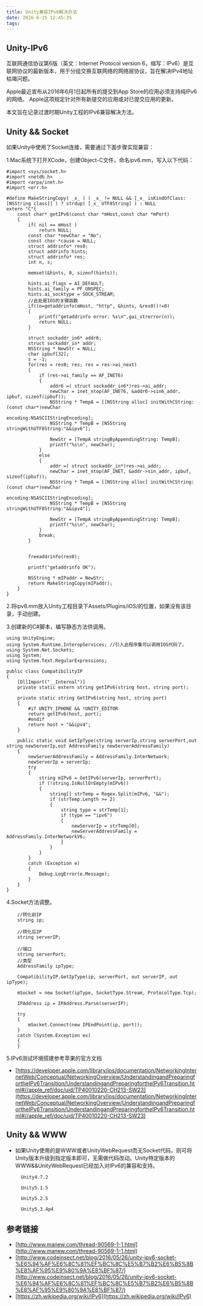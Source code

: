 ```yaml
---
title: Unity兼容IPv6解决办法
date: 2016-6-15 12:45:35
tags:
---
```


## Unity-IPv6
互联网通信协议第6版（英文：Internet Protocol version 6，缩写：IPv6）是互联网协议的最新版本，用于分组交换互联网络的网络层协议，旨在解决IPv4地址枯竭问题。

Apple最近宣布从2016年6月1日起所有的提交到App Store的应用必须支持纯IPv6的网络。
Apple这项规定针对所有新提交的应用或对已提交应用的更新。

本文旨在记录过渡时期Unity工程的IPv6兼容解决方法。

## Unity && Socket

如果Unity中使用了Socket连接，需要通过下面步骤实现兼容：

1.Mac系统下打开XCode，创建Object-C文件，命名ipv6.mm，写入以下代码：

``` [ipv6.mm]
#import <sys/socket.h>
#import <netdb.h>
#import <arpa/inet.h>
#import <err.h>

#define MakeStringCopy( _x_ ) ( _x_ != NULL && [_x_ isKindOfClass:[NSString class]] ) ? strdup( [_x_ UTF8String] ) : NULL
extern "C"{
    const char* getIPv6(const char *mHost,const char *mPort)
    {
        if( nil == mHost )
            return NULL;
        const char *newChar = "No";
        const char *cause = NULL;
        struct addrinfo* res0;
        struct addrinfo hints;
        struct addrinfo* res;
        int n, s;
        
        memset(&hints, 0, sizeof(hints));
        
        hints.ai_flags = AI_DEFAULT;
        hints.ai_family = PF_UNSPEC;
        hints.ai_socktype = SOCK_STREAM;
        //此处是IOS的关键函数
        if((n=getaddrinfo(mHost, "http", &hints, &res0))!=0)
        {
            printf("getaddrinfo error: %s\n",gai_strerror(n));
            return NULL;
        }
        
        struct sockaddr_in6* addr6;
        struct sockaddr_in* addr;
        NSString * NewStr = NULL;
        char ipbuf[32];
        s = -1;
        for(res = res0; res; res = res->ai_next)
        {
            if (res->ai_family == AF_INET6)
            {
                addr6 =( struct sockaddr_in6*)res->ai_addr;
                newChar = inet_ntop(AF_INET6, &addr6->sin6_addr, ipbuf, sizeof(ipbuf));
                NSString * TempA = [[NSString alloc] initWithCString:(const char*)newChar
                                                            encoding:NSASCIIStringEncoding];
                NSString * TempB = [NSString stringWithUTF8String:"&&ipv6"];
                
                NewStr = [TempA stringByAppendingString: TempB];
                printf("%s\n", newChar);
            }
            else
            {
                addr =( struct sockaddr_in*)res->ai_addr;
                newChar = inet_ntop(AF_INET, &addr->sin_addr, ipbuf, sizeof(ipbuf));
                NSString * TempA = [[NSString alloc] initWithCString:(const char*)newChar
                                                            encoding:NSASCIIStringEncoding];
                NSString * TempB = [NSString stringWithUTF8String:"&&ipv4"];
                
                NewStr = [TempA stringByAppendingString: TempB];
                printf("%s\n", newChar);
            }
            break;
        }
        
        
        freeaddrinfo(res0);
        
        printf("getaddrinfo OK");
        
        NSString * mIPaddr = NewStr;
        return MakeStringCopy(mIPaddr);
    }
}
```

2.将ipv6.mm放入Unity工程目录下Assets/Plugins/iOS/的位置，如果没有该目录，手动创建。

3.创建新的C#脚本，编写静态方法供调用。

``` [CompatibilityIP.cs]
using UnityEngine;
using System.Runtime.InteropServices; //引入此程序集可以调用IOS代码了。
using System.Net.Sockets;
using System;
using System.Text.RegularExpressions;

public class CompatibilityIP
{
	[DllImport("__Internal")]
	private static extern string getIPv6(string host, string port);
	
	private static string GetIPv6(string host, string port)
	{
		#if UNITY_IPHONE && !UNITY_EDITOR
		return getIPv6(host, port);
		#endif
		return host + "&&ipv4";
	}
	
	public static void GetIpType(string serverIp,string serverPort,out  string newServerIp,out AddressFamily newServerAddressFamily)
	{
		newServerAddressFamily = AddressFamily.InterNetwork;
		newServerIp = serverIp;
		try
		{
			string mIPv6 = GetIPv6(serverIp, serverPort);
			if (!string.IsNullOrEmpty(mIPv6))
			{
				string[] strTemp = Regex.Split(mIPv6, "&&");
				if (strTemp.Length >= 2)
				{
					string type = strTemp[1];
					if (type == "ipv6")
					{
						newServerIp = strTemp[0];
						newServerAddressFamily = AddressFamily.InterNetworkV6;
					}
				}
			}
		}
		catch (Exception e)
		{
			Debug.LogError(e.Message);
		}
	}
}
```

4.Socket方法调整。

``` [CompatibilityIP.cs]
    //转化前IP
    string ip;
    
    //转化后IP
    string serverIP;
    
    //端口
    string serverPort;
    //类型
    AddressFamily ipType;
    
    CompatibilityIP.GetIpType(ip, serverPort, out serverIP, out ipType);
    
    mSocket = new Socket(ipType, SocketType.Stream, ProtocolType.Tcp);
    
    IPAddress ip = IPAddress.Parse(serverIP);
    
    try
    {
        mSocket.Connect(new IPEndPoint(ip, port));
    }
    catch (System.Exception ex)
    {
    }
```

5.IPv6测试环境搭建参考苹果的官方文档
- [https://developer.apple.com/library/ios/documentation/NetworkingInternetWeb/Conceptual/NetworkingOverview/UnderstandingandPreparingfortheIPv6Transition/UnderstandingandPreparingfortheIPv6Transition.html#//apple_ref/doc/uid/TP40010220-CH213-SW23](https://developer.apple.com/library/ios/documentation/NetworkingInternetWeb/Conceptual/NetworkingOverview/UnderstandingandPreparingfortheIPv6Transition/UnderstandingandPreparingfortheIPv6Transition.html#//apple_ref/doc/uid/TP40010220-CH213-SW23)


## Unity && WWW

- 如果Unity使用的是WWW或者UnityWebRequest而无Socket代码，则可将Unity版本升级到指定版本即可，无需做代码改动。Unity特定版本的WWW&&UnityWebRequest已经加入对IPv6的兼容和支持。
        
        Unity4.7.2

	    Unity5.1.5
	
	    Unity5.2.5
	
	    Unity5.3.4p4
	    
## 参考链接

- [http://www.manew.com/thread-90569-1-1.html](http://www.manew.com/thread-90569-1-1.html)
- [http://www.codeinsect.net/blog/2016/05/26/unity-ipv6-socket-%E6%94%AF%E6%8C%81%EF%BC%8C%E5%B7%B2%E6%B5%8B%E8%AF%95%E9%80%9A%E8%BF%87/](http://www.codeinsect.net/blog/2016/05/26/unity-ipv6-socket-%E6%94%AF%E6%8C%81%EF%BC%8C%E5%B7%B2%E6%B5%8B%E8%AF%95%E9%80%9A%E8%BF%87/)
- [https://zh.wikipedia.org/wiki/IPv6](https://zh.wikipedia.org/wiki/IPv6)